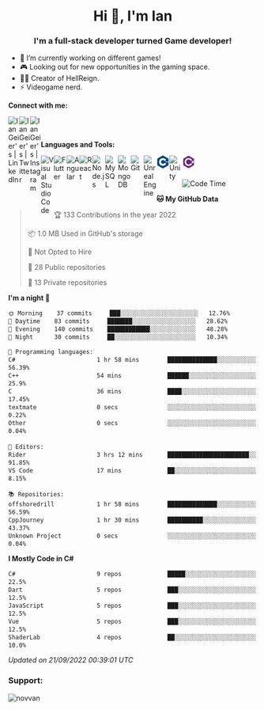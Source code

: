 <h1 align="center">Hi 👋, I'm Ian</h1>
<h3 align="center">I'm a full-stack developer turned Game developer!</h3>

- 🔭 I’m currently working on different games!
- 🎮 Looking out for new opportunities in the gaming space.
- 👨‍💻 Creator of HellReign.
- ⚡ Videogame nerd.

**Connect with me:**

<!-- [<img align="left" alt="" width="22px" src="https://raw.githubusercontent.com/iconic/open-iconic/master/svg/globe.svg" />][website] -->
[<img align="left" alt="Ian Geier's  | LinkedIn" width="22px" src="https://www.vectorlogo.zone/logos/linkedin/linkedin-icon.svg" />][linkedin]
[<img align="left" alt="Ian Geier's | Twitter" width="22px" src="https://www.vectorlogo.zone/logos/twitter/twitter-icon.svg" />][twitter]
[<img align="left" alt="Ian Geier's | Instagram" width="22px" src="https://www.vectorlogo.zone/logos/instagram/instagram-icon.svg" />][instagram]

<br />
<br />

**Languages and Tools:**

[<img align="left" alt="Visual Studio Code" width="26px" src="https://www.vectorlogo.zone/logos/visualstudio_code/visualstudio_code-icon.svg" />][vscode]
[<img align="left" alt="Flutter" width="26px" src="https://www.vectorlogo.zone/logos/flutterio/flutterio-icon.svg" />][flutter]
[<img align="left" alt="Angular" width="26px" src="https://www.vectorlogo.zone/logos/angular/angular-icon.svg" />][angular]
[<img align="left" alt="React" width="26px" src="https://www.vectorlogo.zone/logos/reactjs/reactjs-icon.svg" />][react]
[<img align="left" alt="Node.js" width="26px" src="https://www.vectorlogo.zone/logos/nodejs/nodejs-icon.svg" />][node]
[<img align="left" alt="MySQL" width="26px" src="https://www.vectorlogo.zone/logos/mysql/mysql-icon.svg" />][mysql]
[<img align="left" alt="MongoDB" width="26px" src="https://www.vectorlogo.zone/logos/mongodb/mongodb-icon.svg" />][mongodb]
[<img align="left" alt="Git" width="26px" src="https://www.vectorlogo.zone/logos/git-scm/git-scm-icon.svg" />][git]
[<img align="left" alt="Unreal Engine" width="26px" src="https://cdn.jsdelivr.net/npm/simple-icons@v3/icons/unrealengine.svg" />][unrealengine]
[<img align="left" alt="Unity" width="26px" src="https://github.com/devicons/devicon/blob/master/icons/cplusplus/cplusplus-plain.svg" />][cplusplus]
[<img align="left" alt="Unity" width="26px" src="https://www.vectorlogo.zone/logos/unity3d/unity3d-icon.svg" />][unity]
[<img align="left" alt="Unity" width="26px" src="https://github.com/devicons/devicon/blob/master/icons/csharp/csharp-plain.svg" />][csharp]

<br />
<br />

<!--START_SECTION:waka-->
![Code Time](http://img.shields.io/badge/Code%20Time-69%20hrs%2018%20mins-blue)

**🐱 My GitHub Data** 

> 🏆 133 Contributions in the year 2022
 > 
> 📦 1.0 MB Used in GitHub's storage 
 > 
> 🚫 Not Opted to Hire
 > 
> 📜 28 Public repositories 
 > 
> 🔑 13 Private repositories  
 > 
**I'm a night 🦉** 

```text
🌞 Morning    37 commits     ███░░░░░░░░░░░░░░░░░░░░░░   12.76% 
🌆 Daytime    83 commits     ███████░░░░░░░░░░░░░░░░░░   28.62% 
🌃 Evening    140 commits    ████████████░░░░░░░░░░░░░   48.28% 
🌙 Night      30 commits     ██░░░░░░░░░░░░░░░░░░░░░░░   10.34%

```


```text
💬 Programming languages: 
C#                       1 hr 58 mins        ██████████████░░░░░░░░░░░   56.39% 
C++                      54 mins             ██████░░░░░░░░░░░░░░░░░░░   25.9% 
C                        36 mins             ████░░░░░░░░░░░░░░░░░░░░░   17.45% 
textmate                 0 secs              ░░░░░░░░░░░░░░░░░░░░░░░░░   0.22% 
Other                    0 secs              ░░░░░░░░░░░░░░░░░░░░░░░░░   0.04%

📝 Editors: 
Rider                    3 hrs 12 mins       ███████████████████████░░   91.85% 
VS Code                  17 mins             ██░░░░░░░░░░░░░░░░░░░░░░░   8.15%

📚 Repositories: 
offshoredrill            1 hr 58 mins        ██████████████░░░░░░░░░░░   56.59% 
CppJourney               1 hr 30 mins        ██████████░░░░░░░░░░░░░░░   43.37% 
Unknown Project          0 secs              ░░░░░░░░░░░░░░░░░░░░░░░░░   0.04%

```

**I Mostly Code in C#** 

```text
C#                       9 repos             █████░░░░░░░░░░░░░░░░░░░░   22.5% 
Dart                     5 repos             ███░░░░░░░░░░░░░░░░░░░░░░   12.5% 
JavaScript               5 repos             ███░░░░░░░░░░░░░░░░░░░░░░   12.5% 
Vue                      5 repos             ███░░░░░░░░░░░░░░░░░░░░░░   12.5% 
ShaderLab                4 repos             ██░░░░░░░░░░░░░░░░░░░░░░░   10.0%

```



 *Updated on 21/09/2022 00:39:01 UTC*
<!--END_SECTION:waka-->

<!--[![My stats](https://github-readme-stats.vercel.app/api?username=novvan&show_icons=true&hide_border=true&count_private=true)](https://github.com/novvan) [![Top Langs](https://github-readme-stats.vercel.app/api/top-langs/?username=novvan&layout=compact&hide_border=true)](https://github.com/novvan)-->

<h3 align="left">Support:</h3>
<p><a href="https://www.buymeacoffee.com/novvan"> <img align="left" src="https://cdn.buymeacoffee.com/buttons/v2/default-yellow.png" height="50" width="210" alt="novvan" /></a></p><br><br>


<!-- [website]:  -->
[twitter]: https://twitter.com/iangeier
[instagram]: https://instagram.com/iangeier
[linkedin]: https://linkedin.com/in/iangeier
[vscode]: https://code.visualstudio.com/
[angular]: https://angular.io/
[react]: https://reactjs.org/
[node]: https://nodejs.org/
[mysql]: https://www.mysql.com/
[mongodb]: https://www.mongodb.com/
[git]: https://git-scm.com/
[flutter]: https://flutter.dev/
[unity]: https://unity.com/
[unrealengine]: https://www.unrealengine.com/en-US/
[csharp]: https://docs.microsoft.com/en-us/dotnet/csharp/programming-guide/
[cplusplus]: https://docs.microsoft.com/en-us/cpp/?view=vs-2019
